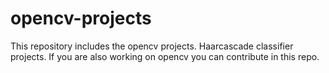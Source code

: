 # opencv-projects
This repository includes the opencv projects. Haarcascade classifier projects. If you are also working on opencv you can contribute in this repo.
